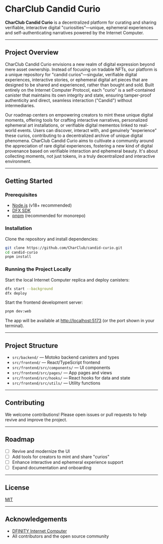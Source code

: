 # CharClub Candid Curio

**CharClub Candid Curio** is a decentralized platform for curating and sharing verifiable, interactive digital "curiosities"—unique, ephemeral experiences and self-authenticating narratives powered by the Internet Computer.

---

## Project Overview

CharClub Candid Curio envisions a new realm of digital expression beyond mere asset ownership. Instead of focusing on tradable NFTs, our platform is a unique repository for "candid curios"—singular, verifiable digital experiences, interactive stories, or ephemeral digital art pieces that are designed to be shared and experienced, rather than bought and sold. Built entirely on the Internet Computer Protocol, each "curio" is a self-contained canister that maintains its own integrity and state, ensuring tamper-proof authenticity and direct, seamless interaction ("Candid") without intermediaries.

Our roadmap centers on empowering creators to mint these unique digital moments, offering tools for crafting interactive narratives, personalized ephemeral art installations, or verifiable digital mementos linked to real-world events. Users can discover, interact with, and genuinely "experience" these curios, contributing to a decentralized archive of unique digital phenomena. CharClub Candid Curio aims to cultivate a community around the appreciation of rare digital experiences, fostering a new kind of digital provenance based on verifiable interaction and ephemeral beauty. It's about collecting moments, not just tokens, in a truly decentralized and interactive environment.

---

## Getting Started

### Prerequisites

- [Node.js](https://nodejs.org/) (v18+ recommended)
- [DFX SDK](https://internetcomputer.org/docs/current/developer-docs/setup/install)
- [pnpm](https://pnpm.io/) (recommended for monorepo)

### Installation

Clone the repository and install dependencies:

```bash
git clone https://github.com/CharClub/candid-curio.git
cd candid-curio
pnpm install
```

### Running the Project Locally

Start the local Internet Computer replica and deploy canisters:

```bash
dfx start --background
dfx deploy
```

Start the frontend development server:

```bash
pnpm dev:web
```

The app will be available at [http://localhost:5173](http://localhost:5173) (or the port shown in your terminal).

---

## Project Structure

- `src/backend/` — Motoko backend canisters and types
- `src/frontend/` — React/TypeScript frontend
- `src/frontend/src/components/` — UI components
- `src/frontend/src/pages/` — App pages and views
- `src/frontend/src/hooks/` — React hooks for data and state
- `src/frontend/src/utils/` — Utility functions

---

## Contributing

We welcome contributions! Please open issues or pull requests to help revive and improve the project.

---

## Roadmap

- [ ] Revive and modernize the UI
- [ ] Add tools for creators to mint and share "curios"
- [ ] Enhance interactive and ephemeral experience support
- [ ] Expand documentation and onboarding

---

## License

[MIT](LICENSE)

---

## Acknowledgements

- [DFINITY Internet Computer](https://internetcomputer.org/)
- All contributors and the open source community
